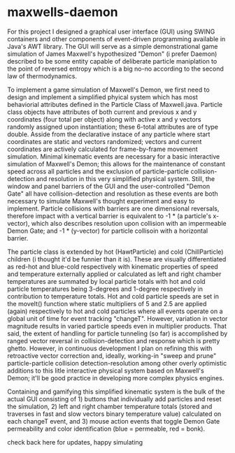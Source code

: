 # maxwells-daemon


For this project I designed a graphical user interface (GUI) using SWING containers and other components of event-driven programming available in Java's AWT library. The GUI will serve as a simple demonstrational game simulation of James Maxwell's hypothesized "Demon" (i prefer Daemon) described to be some entity capable of deliberate particle maniplation to the point of reversed entropy which is a big no-no according to the second law of thermodynamics. 

To implement a game simulation of Maxwell's Demon, we first need to design and implement a simplified phyical system which has most behaviorial attributes defined in the Particle Class of Maxwell.java. Particle class objects have attributes of both current and previous x and y coordinates (four total per object) along with active x and y vectors randomly assigned upon instantiation; these 6-total attributes are of type double. Asside from the declarative instace of any particle where start coordinates are static and vectors randomized; vectors and current coordinates are actively calculated for frame-by-frame movement simulation. Minimal kinematic events are necessary for a basic interactive simulation of Maxwell's Demon; this allows for the maintenance of constant speed across all particles and the exclusion of particle-particle collision-detection and resolution in this very simplified physical system. Still, the window and panel barriers of the GUI and the user-controlled "Demon Gate" all have collision-detection and resolution as these events are both necessary to simulate Maxwell's thought experiment and easy to implement. Particle collisions with barriers are one dimensional reversals, therefore impact with a vertical barrier is equivalent to -1 * (a particle's x-vector), which also describes resolution upon collision with an impermeable Demon Gate; and -1 * (y-vector) for particle collisoin with a horizontal barrier. 

The particle class is extended by hot (HawtParticle) and cold (ChillParticle) children (i thought it'd be funnier than it is). These are visually differentiated as red-hot and blue-cold respectively with kinematic properties of speed and temperature externally applied or calculated as left and right chamber temperatures are summated by local particle totals with hot and cold particle temperatures being 3-degrees and 1-degree respectively in contribution to temperature totals. Hot and cold particle speeds are set in the moveIt() function where static multipliers of 5 and 2.5 are applied (again) respectively to hot and cold particles where all events operate on a global unit of time for event tracking "changeT". However, variation in vector magnitude results in varied particle speeds even in multiplier products. That said, the extent of handling for particle tunneling (so far) is accomplished by ranged vector reversal in collision-detection and response which is pretty ghetto. However, in continuous development I plan on refining this with retroactive vector correction and, ideally, working-in "sweep and prune" particle-particle collision detection-resolution among other overly optimistic additions to this litle interactive physical system based on Maxwell's Demon; it'll be good practice in developing more complex physics engines. 

Containing and gamifying this simplified kinematic system is the bulk of the actual GUI consisting of 1) buttons that individually add particles and reset the simulation, 2) left and right chamber temperature totals (stored and traverses in fast and slow vectors binary temperature value) calculated on each changeT event, and 3) mouse action events that toggle Demon Gate permeability and color identification (blue = permeable, red = bonk). 

check back here for updates, happy simulating
